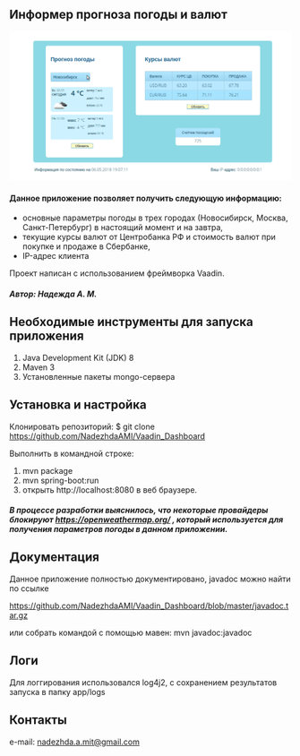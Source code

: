 ## Информер прогноза погоды и валют

![Интерфейс приложения](https://github.com/NadezhdaAMI/LeetCode/blob/master/Content/screen2.gif)

####     Данное приложение позволяет получить следующую информацию: 
* основные параметры погоды в трех городах (Новосибирск, Москва, Санкт-Петербург) в настоящий момент и на завтра, 
* текущие курсы валют от Центробанка РФ и стоимость валют при покупке и продаже в Сбербанке,
* IP-адрес клиента

Проект написан с использованием фреймворка Vaadin.

#####     Автор: Надежда A. М.


Необходимые инструменты для запуска приложения
----------------------------------------------

1. Java Development Kit (JDK) 8
2. Maven 3
3. Установленные пакеты mongo-сервера


Установка и настройка
---------------------

Клонировать репозиторий: 
$ git clone https://github.com/NadezhdaAMI/Vaadin_Dashboard

Выполнить в командной строке:

1. mvn package 
2. mvn spring-boot:run
3. открыть http://localhost:8080 в веб браузере.

##### В процессе разработки выяснилось, что некоторые провайдеры блокируют https://openweathermap.org/ , который используется для получения параметров погоды в данном приложении.

Документация
------------

Данное приложение полностью документировано, javadoc можно найти по ссылке

https://github.com/NadezhdaAMI/Vaadin_Dashboard/blob/master/javadoc.tar.gz

или собрать командой c помощью мавен: mvn javadoc:javadoc


Логи
----

Для логгирования использовался log4j2,
c сохранением результатов запуска в папку
app/logs


Контакты
--------

e-mail: nadezhda.a.mit@gmail.com
